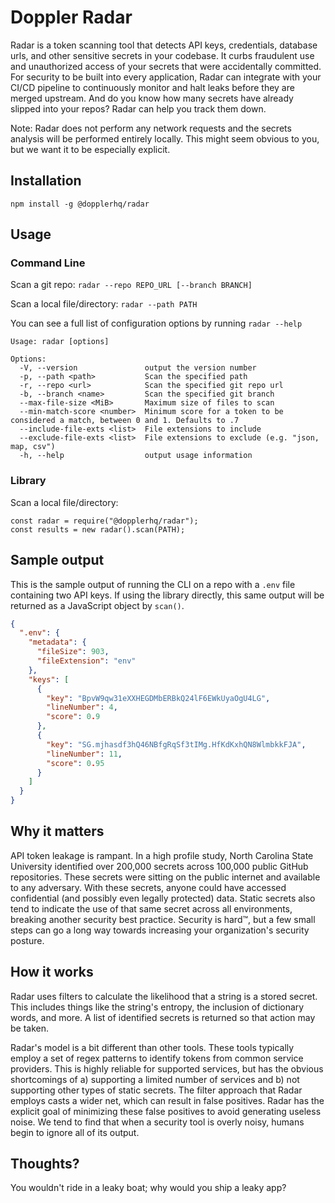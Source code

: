 # Doppler Radar

Radar is a token scanning tool that detects API keys, credentials, database urls, and other sensitive secrets in your codebase. It curbs fraudulent use and unauthorized access of your secrets that were accidentally committed. For security to be built into every application, Radar can integrate with your CI/CD pipeline to continuously monitor and halt leaks before they are merged upstream. And do you know how many secrets have already slipped into your repos? Radar can help you track them down.

Note: Radar does not perform any network requests and the secrets analysis will be performed entirely locally. This might seem obvious to you, but we want it to be especially explicit.

## Installation

`npm install -g @dopplerhq/radar`

## Usage

### Command Line

Scan a git repo: `radar --repo REPO_URL [--branch BRANCH]`

Scan a local file/directory: `radar --path PATH`

You can see a full list of configuration options by running `radar --help`

```
Usage: radar [options]

Options:
  -V, --version               output the version number
  -p, --path <path>           Scan the specified path
  -r, --repo <url>            Scan the specified git repo url
  -b, --branch <name>         Scan the specified git branch
  --max-file-size <MiB>       Maximum size of files to scan
  --min-match-score <number>  Minimum score for a token to be considered a match, between 0 and 1. Defaults to .7
  --include-file-exts <list>  File extensions to include
  --exclude-file-exts <list>  File extensions to exclude (e.g. "json, map, csv")
  -h, --help                  output usage information
```

### Library

Scan a local file/directory:

```
const radar = require("@dopplerhq/radar");
const results = new radar().scan(PATH);
```

## Sample output

This is the sample output of running the CLI on a repo with a `.env` file containing two API keys. If using the library directly, this same output will be returned as a JavaScript object by `scan()`.

```json
{
  ".env": {
    "metadata": {
      "fileSize": 903,
      "fileExtension": "env"
    },
    "keys": [
      {
        "key": "BpvW9qw31eXXHEGDMbERBkQ24lF6EWkUyaOgU4LG",
        "lineNumber": 4,
        "score": 0.9
      },
      {
        "key": "SG.mjhasdf3hQ46NBfgRqSf3tIMg.HfKdKxhQN8WlmbkkFJA",
        "lineNumber": 11,
        "score": 0.95
      }
    ]
  }
}
```

## Why it matters
API token leakage is rampant. In a high profile study, North Carolina State University identified over 200,000 secrets across 100,000 public GitHub repositories. These secrets were sitting on the public internet and available to any adversary. With these secrets, anyone could have accessed confidential (and possibly even legally protected) data. Static secrets also tend to indicate the use of that same secret across all environments, breaking another security best practice. Security is hard™, but a few small steps can go a long way towards increasing your organization's security posture.

## How it works

Radar uses filters to calculate the likelihood that a string is a stored secret. This includes things like the string's entropy, the inclusion of dictionary words, and more. A list of identified secrets is returned so that action may be taken.

Radar's model is a bit different than other tools. These tools typically employ a set of regex patterns to identify tokens from common service providers. This is highly reliable for supported services, but has the obvious shortcomings of a) supporting a limited number of services and b) not supporting other types of static secrets. The filter approach that Radar employs casts a wider net, which can result in false positives. Radar has the explicit goal of minimizing these false positives to avoid generating useless noise. We tend to find that when a security tool is overly noisy, humans begin to ignore all of its output.

## Thoughts?
You wouldn't ride in a leaky boat; why would you ship a leaky app?
